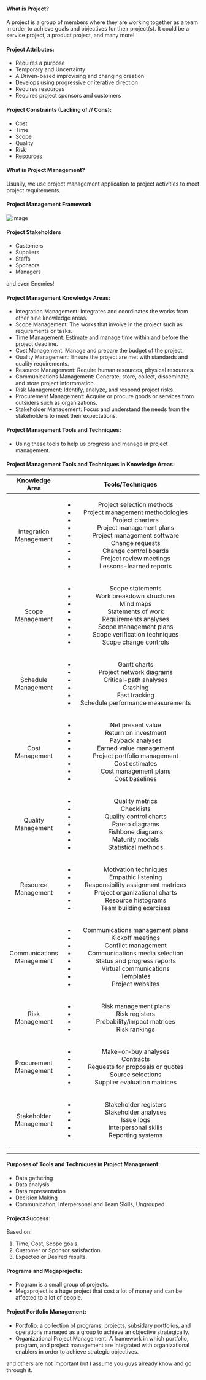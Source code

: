 #### What is Project?
A project is a group of members where they are working together as a team in order to achieve goals and objectives for their project(s). It could be a service project, a product project, and many more!

#### Project Attributes:
- Requires a purpose
- Temporary and Uncertainty
- A Driven-based improvising and changing creation
- Develops using progressive or iterative direction
- Requires resources
- Requires project sponsors and customers

#### Project Constraints (Lacking of // Cons):
- Cost
- Time
- Scope
- Quality
- Risk
- Resources

#### What is Project Management?
Usually, we use project management application to project activities to meet project requirements.

#### Project Management Framework
![image](https://github.com/TheDaniel3131/project-management-notes-and-others/assets/71692327/df14edae-52af-4521-b46c-34a40a14ee90)

#### Project Stakeholders
- Customers
- Suppliers
- Staffs
- Sponsors
- Managers

and even Enemies!

#### Project Management Knowledge Areas: 
- Integration Management: Integrates and coordinates the works from other nine knowledge areas.
- Scope Management: The works that involve in the project such as requirements or tasks.
- Time Management: Estimate and manage time within and before the project deadline.
- Cost Management: Manage and prepare the budget of the project.
- Quality Management: Ensure the project are met with standards and quality requirements.
- Resource Management: Require human resources, physical resources.
- Communications Management: Generate, store, collect, disseminate, and store project informmation.
- Risk Management: Identify, analyze, and respond project risks.
- Procurement Management: Acquire or procure goods or services from outsiders such as organizations.
- Stakeholder Management: Focus and understand the needs from the stakeholders to meet their expectations.

#### Project Management Tools and Techniques:
- Using these tools to help us progress and manage in project management.

#### Project Management Tools and Techniques in Knowledge Areas:

<table style="width: 100%; text-align:center; margin-left: auto;">
  <thead>
    <tr>
      <th style="width: 20%;">Knowledge Area</th>
      <th style="width: 80%;">Tools/Techniques</th>
    </tr>
  </thead>
  <tbody>
    <tr>
      <td>Integration Management</td>
      <td>
        <ul>
          <li>Project selection methods</li>
          <li>Project management methodologies</li>
          <li>Project charters</li>
          <li>Project management plans</li>
          <li>Project management software</li>
          <li>Change requests</li>
          <li>Change control boards</li>
          <li>Project review meetings</li>
          <li>Lessons-learned reports</li>
        </ul>
      </td>
    </tr>
    <tr>
      <td>Scope Management</td>
      <td>
        <ul>
          <li>Scope statements</li>
          <li>Work breakdown structures</li>
          <li>Mind maps</li>
          <li>Statements of work</li>
          <li>Requirements analyses</li>
          <li>Scope management plans</li>
          <li>Scope verification techniques</li>
          <li>Scope change controls</li>
        </ul>
      </td>
    </tr>
    <tr>
      <td>Schedule Management</td>
      <td>
        <ul>
          <li>Gantt charts</li>
          <li>Project network diagrams</li>
          <li>Critical-path analyses</li>
          <li>Crashing</li>
          <li>Fast tracking</li>
          <li>Schedule performance measurements</li>
        </ul>
      </td>
    </tr>
    <tr>
      <td>Cost Management</td>
      <td>
        <ul>
          <li>Net present value</li>
          <li>Return on investment</li>
          <li>Payback analyses</li>
          <li>Earned value management</li>
          <li>Project portfolio management</li>
          <li>Cost estimates</li>
          <li>Cost management plans</li>
          <li>Cost baselines</li>
        </ul>
      </td>
    </tr>
    <tr>
      <td>Quality Management</td>
      <td>
        <ul>
          <li>Quality metrics</li>
          <li>Checklists</li>
          <li>Quality control charts</li>
          <li>Pareto diagrams</li>
          <li>Fishbone diagrams</li>
          <li>Maturity models</li>
          <li>Statistical methods</li>
        </ul>
      </td>
    </tr>
    <tr>
      <td>Resource Management</td>
      <td>
        <ul>
          <li>Motivation techniques</li>
          <li>Empathic listening</li>
          <li>Responsibility assignment matrices</li>
          <li>Project organizational charts</li>
          <li>Resource histograms</li>
          <li>Team building exercises</li>
        </ul>
      </td>
    </tr>
    <tr>
      <td>Communications Management</td>
      <td>
        <ul>
          <li>Communications management plans</li>
          <li>Kickoff meetings</li>
          <li>Conflict management</li>
          <li>Communications media selection</li>
          <li>Status and progress reports</li>
          <li>Virtual communications</li>
          <li>Templates</li>
          <li>Project websites</li>
        </ul>
      </td>
    </tr>
    <tr>
      <td>Risk Management</td>
      <td>
        <ul>
          <li>Risk management plans</li>
          <li>Risk registers</li>
          <li>Probability/impact matrices</li>
          <li>Risk rankings</li>
        </ul>
      </td>
    </tr>
    <tr>
      <td>Procurement Management</td>
      <td>
        <ul>
          <li>Make-or-buy analyses</li>
          <li>Contracts</li>
          <li>Requests for proposals or quotes</li>
          <li>Source selections</li>
          <li>Supplier evaluation matrices</li>
        </ul>
      </td>
    </tr>
    <tr>
      <td>Stakeholder Management</td>
      <td>
        <ul>
          <li>Stakeholder registers</li>
          <li>Stakeholder analyses</li>
          <li>Issue logs</li>
          <li>Interpersonal skills</li>
          <li>Reporting systems</li>
        </ul>
      </td>
    </tr>   
  </tbody>
</table>

<hr/>

#### Purposes of Tools and Techniques in Project Management:
- Data gathering
- Data analysis
- Data representation
- Decision Making
- Communication, Interpersonal and Team Skills, Ungrouped

#### Project Success:
Based on:
1. Time, Cost, Scope goals.
2. Customer or Sponsor satisfaction.
3. Expected or Desired results.
 
#### Programs and Megaprojects:
- Program is a small group of projects.
- Megaproject is a huge project that cost a lot of money and can be affected to a lot of people.

#### Project Portfolio Management:
- Portfolio: a collection of programs, projects, subsidary portfolios, and operations managed as a group to achieve an objective strategically.
- Organizational Project Management: A framework in which portfolio, program, and project management are integrated with organizational enablers in order to achieve strategic objectives.


and others are not important but I assume you guys already know and go through it.
  
